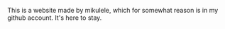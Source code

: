 This is a website made by mikulele, which for somewhat reason is in my github account. It's here to stay.
